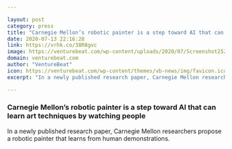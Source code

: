 ```yaml
---

layout: post
category: press
title: "Carnegie Mellon’s robotic painter is a step toward AI that can learn art techniques by watching people"
date: 2020-07-13 22:16:28
link: https://vrhk.co/38R8gvc
image: https://venturebeat.com/wp-content/uploads/2020/07/Screenshot252032_photos_v2_x2201_photos_v2_x2-e1594676869134.png?w=1200&strip=all
domain: venturebeat.com
author: "VentureBeat"
icon: https://venturebeat.com/wp-content/themes/vb-news/img/favicon.ico
excerpt: "In a newly published research paper, Carnegie Mellon researchers propose a robotic painter that learns from human demonstrations."

---
```


### Carnegie Mellon’s robotic painter is a step toward AI that can learn art techniques by watching people

In a newly published research paper, Carnegie Mellon researchers propose a robotic painter that learns from human demonstrations.